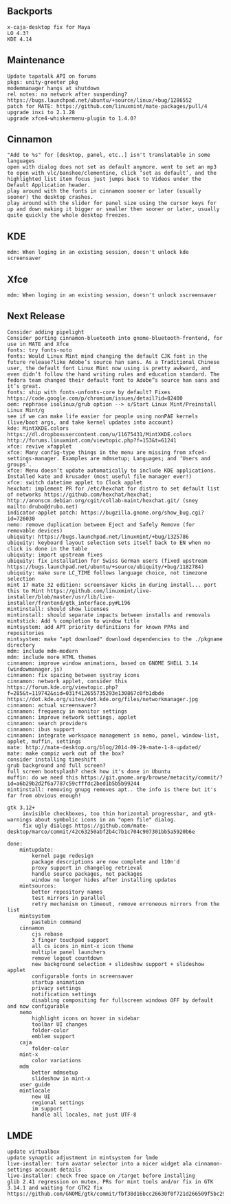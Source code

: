 
Backports
---------
	x-caja-desktop fix for Maya
	LO 4.3?
	KDE 4.14

Maintenance
-----------
	Update tapatalk API on forums
	pkgs: unity-greeter pkg
	modemmanager hangs at shutdown
	rel notes: no network after suspending? https://bugs.launchpad.net/ubuntu/+source/linux/+bug/1286552	
	patch for MATE: https://github.com/linuxmint/mate-packages/pull/4
	upgrade inxi to 2.1.28
	upgrade xfce4-whiskermenu-plugin to 1.4.0?

Cinnamon
--------
	"Add to %s" for [desktop, panel, etc..] isn't translatable in some languages
	open with dialog does not set as default anymore. went to set an mp3 to open with vlc/banshee/clementine, click ‘set as default’, and the highlighted list item focus just jumps back to Videos under the Default Application header.
	play around with the fonts in cinnamon sooner or later (usually sooner) the desktop crashes.
	play around with the slider for panel size using the cursor keys for up and down making it bigger or smaller then sooner or later, usually quite quickly the whole desktop freezes.

KDE
---
	mdm: When loging in an existing session, doesn't unlock kde screensaver

Xfce
----
	mdm: When loging in an existing session, doesn't unlock xscreensaver

Next Release
------------		
	Consider adding pipelight
	Consider porting cinnamon-bluetooth into gnome-bluetooth-frontend, for use in MATE and Xfce
	fonts: try fonts-noto
	fonts: Would Linux Mint mind changing the default CJK font in the future release?like Adobe’s source han sans. As a Traditional Chinese user, the default font Linux Mint now using is pretty awkward, and even didn’t follow the hand writing rules and education standard. The fedora team changed their default font to Adobe”s source han sans and it’s great.
	fonts: ship with fonts-unfonts-core by default? Fixes https://code.google.com/p/chromium/issues/detail?id=82400
	oem: rephrase isolinux/grub option --> s/Start Linux Mint/Preinstall Linux Mint/g
	see if we can make life easier for people using nonPAE kernels (live/boot args, and take kernel updates into account)
	kde: MintXKDE.colors https://dl.dropboxusercontent.com/u/11675431/MintXKDE.colors http://forums.linuxmint.com/viewtopic.php?f=153&t=61241
	xfce: revive xfapplet
	xfce: Many config-type things in the menu are missing from xfce4-settings-manager. Examples are mdmsetup; Languages; and ‘Users and groups’.
	xfce: Menu doesn’t update automatically to include KDE applications. Installed kate and krusader (most useful file manager ever!)
	xfce: switch datetime applet to Clock applet	
	hexchat: implement PR for /etc/hexchat for distro to set default list of networks https://github.com/hexchat/hexchat; http://anonscm.debian.org/cgit/collab-maint/hexchat.git/ (sney mailto:drubo@drubo.net)
	indicator-applet patch: https://bugzilla.gnome.org/show_bug.cgi?id=726030
	nemo: remove duplication between Eject and Safely Remove (for removable devices)	
	ubiquity: https://bugs.launchpad.net/linuxmint/+bug/1325786	
	ubiquity: keyboard layout selection sets itself back to EN when no click is done in the table
	ubiquity: import upstream fixes
	ubiquity: fix installation for Swiss German users (fixed upstream https://bugs.launchpad.net/ubuntu/+source/ubiquity/+bug/1182784)
	ubiquity: make sure LC_TIME follows language choice, not timezone selection
	mint 17 mate 32 edition: screensaver kicks in during install... port this to Mint https://github.com/linuxmint/live-installer/blob/master/usr/lib/live-installer/frontend/gtk_interface.py#L196		
	mintinstall: should show licenses
	mintinstall: should separate impacts between installs and removals
	mintstick: Add % completion to window title
	mintsystem: add APT priority definitions for known PPAs and repositories
	mintsystem: make "apt download" download dependencies to the ./pkgname directory
	mdm: include mdm-modern
	mdm: include more HTML themes
	cinnamon: improve window animations, based on GNOME SHELL 3.14 (windowmanager.js)
	cinnamon: fix spacing between systray icons
	cinnamon: network applet, consider this https://forum.kde.org/viewtopic.php?f=285&t=119742&sid=031f412655735293e130867c0fb1dbde https://dot.kde.org/sites/dot.kde.org/files/networkmanager.jpg
	cinnamon: actual screensaver?	
	cinnamon: frequency in monitor settings
	cinnamon: improve network settings, applet
	cinnamon: search providers
	cinnamon: ibus support
	cinnamon: integrate workspace management in nemo, panel, window-list, applet, muffin, settings	
	mate: http://mate-desktop.org/blog/2014-09-29-mate-1-8-updated/
	mate: make compiz work out of the box?
	consider installing timeshift
	grub background and full screen?
	full screen bootsplash? check how it's done in Ubuntu	
	muffin: do we need this https://git.gnome.org/browse/metacity/commit/?id=a6b29b2d2f6a7787c59cfffdc2bed1b5b5b99244
	mintinstall: removing gnupg removes apt.. the info is there but it's far from obvious enough!

	gtk 3.12+
		 invisible checkboxes, too thin horizontal progressbar, and gtk-warnings about symbolic icons in an "open file" dialog.
		 fix ugly dialogs https://github.com/mate-desktop/marco/commit/42c63250abf2b4c7b1c704c907301bb5a5920b6e

	done:
		mintupdate:
			kernel page redesign
			package descriptions are now complete and l10n'd
			proxy support in changelog retrieval
			handle source packages, not packages
			window no longer hides after installing updates
		mintsources:
			better repository names
			test mirrors in parallel
			retry mechanism on timeout, remove erroneous mirrors from the list
		mintsystem
			pastebin command
		cinnamon
			cjs rebase
			3 finger touchpad support
			all cs icons in mint-x icon theme
			multiple panel launchers
			remove logout countdown			
			new background selection + slideshow support + slideshow applet
			configurable fonts in screensaver
			startup animation
			privacy settings
			notification settings
			disabling compositing for fullscreen windows OFF by default and now configurable
		nemo
			highlight icons on hover in sidebar
			toolbar UI changes
			folder-color
			emblem support
		caja
			folder-color
		mint-x
			color variations
		mdm
			better mdmsetup
			slideshow in mint-x			
		user guide
		mintlocale
			new UI
			regional settings
			im support
			handle all locales, not just UTF-8

LMDE
----
	update virtualbox
	update synaptic adjustment in mintsystem for lmde
	live-installer: turn avatar selector into a nicer widget ala cinnamon-settings account details
	live-installer: check free space on /target before installing
	glib 2.41 regression on mutex, PRs for mint tools and/or fix in GTK 3.14.1 and waiting for GTK2 fix https://github.com/GNOME/gtk/commit/fbf38d16bcc26630f0f721d266509f5bc292f606